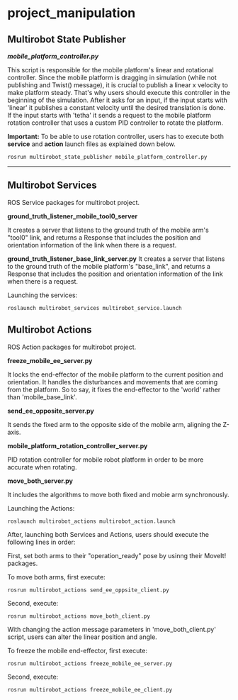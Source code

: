 # project_manipulation


## Multirobot State Publisher

___mobile_platform_controller.py___

This script is responsible for the mobile platform's linear and rotational controller. Since the mobile platform is dragging in simulation (while not publishing and Twist() message), it is crucial to publish a linear x velocity to make platform steady. That's why users should execute this controller in the beginning of the simulation. After it asks for an input, if the input starts with 'linear' it publishes a constant velocity until the desired translation is done. If the input starts with 'tetha' it sends a request to the mobile platform rotation controller that uses a custom PID controller to rotate the platform.

**Important:** To be able to use rotation controller, users has to execute both __service__ and __action__ launch files as explained down below.

```
rosrun multirobot_state_publisher mobile_platform_controller.py

```

---

## Multirobot Services

ROS Service packages for multirobot project.

__ground_truth_listener_mobile_tool0_server__

It creates a server that listens to the ground truth of the mobile arm's "tool0" link, and returns a Response that includes the position and orientation information of the link when there is a request.

__ground_truth_listener_base_link_server.py__
It creates a server that listens to the ground truth of the mobile platform's "base_link", and returns a Response that includes the position and orientation information of the link when there is a request.

Launching the services:

```
roslaunch multirobot_services multirobot_service.launch

```

## Multirobot Actions

ROS Action packages for multirobot project.

__freeze_mobile_ee_server.py__

It locks the end-effector of the mobile platform to the current position and orientation. It handles the disturbances and movements that are coming from the platform. So to say, it fixes the end-effector to the 'world' rather than 'mobile_base_link'.

__send_ee_opposite_server.py__

It sends the fixed arm to the opposite side of the mobile arm, aligning the Z-axis.

__mobile_platform_rotation_controller_server.py__

PID rotation controller for mobile robot platform in order to be more accurate when rotating.

__move_both_server.py__

It includes the algorithms to move both fixed and mobie arm synchronously.

Launching the Actions:

```
roslaunch multirobot_actions multirobot_action.launch

```

After, launching both Services and Actions, users should execute the following lines in order:

First, set both arms to their "operation_ready" pose by usinng their MoveIt! packages.

To move both arms, first execute:

```
rosrun multirobot_actions send_ee_oppsite_client.py

```

Second, execute:

```
rosrun multirobot_actions move_both_client.py

```

With changing the action message parameters in 'move_both_client.py' script, users can alter the linear position and angle.

To freeze the mobile end-effector, first execute:

```
rosrun multirobot_actions freeze_mobile_ee_server.py

```

Second, execute:

```
rosrun multirobot_actions freeze_mobile_ee_client.py

```